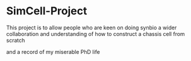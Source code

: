 # SimCell-Project

This project is to allow people who are keen on doing synbio a wider collaboration and understanding of how to construct a chassis cell from scratch

and a record of my miserable PhD life
